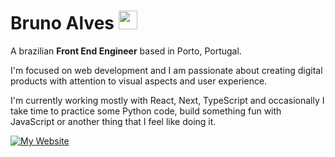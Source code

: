 # Bruno Alves <img src="https://media.giphy.com/media/hvRJCLFzcasrR4ia7z/giphy.gif" width="30px" height="30px">

A brazilian **Front End Engineer** based in Porto, Portugal.

I'm focused on web development and I am passionate about creating digital products with attention to visual aspects and user experience.

I'm currently working mostly with React, Next, TypeScript and occasionally I take time to practice some Python code, build something fun with JavaScript or another thing that I feel like doing it.

[![My Website](https://img.shields.io/badge/My%20website-brunoalves.app-green?style=flat-square&logo=chrome)](https://brunoalves.app)
